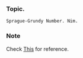 ### Topic.
    Sprague-Grundy Number. Nim.


### Note

  Check [This](https://github.com/pin3da/Programming-contest/tree/master/solved/lightoj/1199%20-%20Partitioning%20Game) for reference.
